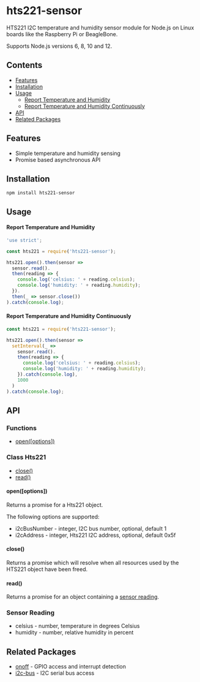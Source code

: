 # hts221-sensor

HTS221 I2C temperature and humidity sensor module for Node.js on Linux boards
like the Raspberry Pi or BeagleBone.

Supports Node.js versions 6, 8, 10 and 12.

## Contents

 * [Features](#features)
 * [Installation](#installation)
 * [Usage](#usage)
   * [Report Temperature and Humidity](#report-temperature-and-humidity)
   * [Report Temperature and Humidity Continuously](#report-temperature-and-humidity-continuously)
 * [API](#api)
 * [Related Packages](#related-packages)

## Features

 * Simple temperature and humidity sensing
 * Promise based asynchronous API

## Installation

```
npm install hts221-sensor
```

## Usage

#### Report Temperature and Humidity

```js
'use strict';

const hts221 = require('hts221-sensor');

hts221.open().then(sensor =>
  sensor.read().
  then(reading => {
    console.log('celsius: ' + reading.celsius);
    console.log('humidity: ' + reading.humidity);
  }).
  then(_ => sensor.close())
).catch(console.log);
```

#### Report Temperature and Humidity Continuously

```js
const hts221 = require('hts221-sensor');

hts221.open().then(sensor =>
  setInterval(_ =>
    sensor.read().
    then(reading => {
      console.log('celsius: ' + reading.celsius);
      console.log('humidity: ' + reading.humidity);
    }).catch(console.log),
    1000
  )
).catch(console.log);
```

## API

### Functions

- [open([options])](#openoptions)

### Class Hts221

- [close()](#close)
- [read()](#read)

#### open([options])
Returns a promise for a Hts221 object.

The following options are supported:
- i2cBusNumber - integer, I2C bus number, optional, default 1
- i2cAddress - integer, Hts221 I2C address, optional, default 0x5f

#### close()
Returns a promise which will resolve when all resources used by the HTS221
object have been freed.

#### read()
Returns a promise for an object containing a
[sensor reading](#sensor-reading).

### Sensor Reading
- celsius - number, temperature in degrees Celsius
- humidity - number, relative humidity in percent

## Related Packages

- [onoff](https://github.com/fivdi/onoff) - GPIO access and interrupt detection
- [i2c-bus](https://github.com/fivdi/i2c-bus) - I2C serial bus access

